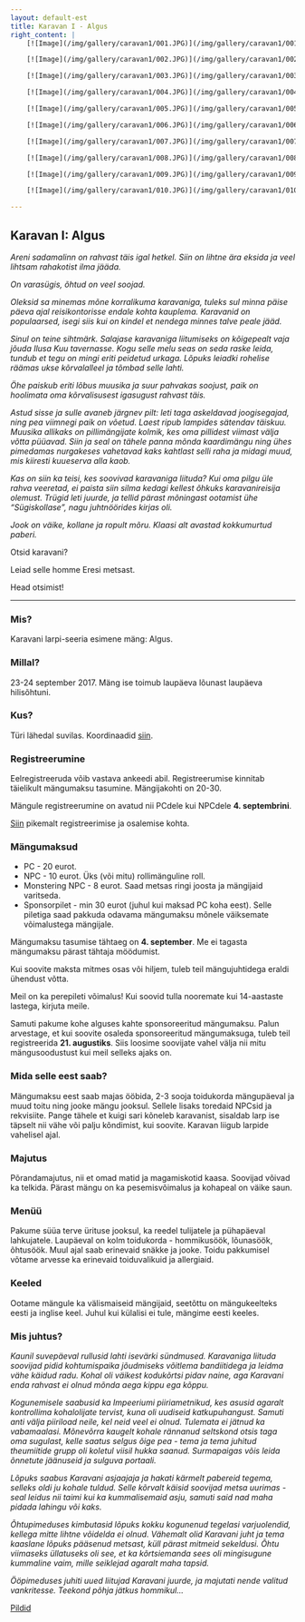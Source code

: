 ```yaml
---
layout: default-est
title: Karavan I - Algus
right_content: |
    [![Image](/img/gallery/caravan1/001.JPG)](/img/gallery/caravan1/001.JPG)

    [![Image](/img/gallery/caravan1/002.JPG)](/img/gallery/caravan1/002.JPG)

    [![Image](/img/gallery/caravan1/003.JPG)](/img/gallery/caravan1/003.JPG)

    [![Image](/img/gallery/caravan1/004.JPG)](/img/gallery/caravan1/004.JPG)

    [![Image](/img/gallery/caravan1/005.JPG)](/img/gallery/caravan1/005.JPG)

    [![Image](/img/gallery/caravan1/006.JPG)](/img/gallery/caravan1/006.JPG)

    [![Image](/img/gallery/caravan1/007.JPG)](/img/gallery/caravan1/007.JPG)

    [![Image](/img/gallery/caravan1/008.JPG)](/img/gallery/caravan1/008.JPG)

    [![Image](/img/gallery/caravan1/009.JPG)](/img/gallery/caravan1/009.JPG)

    [![Image](/img/gallery/caravan1/010.JPG)](/img/gallery/caravan1/010.JPG)

---
```


## Karavan I: Algus

_Areni sadamalinn on rahvast täis igal hetkel. Siin on lihtne ära eksida ja veel lihtsam rahakotist ilma jääda._ 

_On varasügis, õhtud on veel soojad._ 

_Oleksid sa minemas mõne korralikuma karavaniga, tuleks sul minna päise päeva ajal reisikontorisse endale kohta kauplema. Karavanid on populaarsed, isegi siis kui on kindel et nendega minnes talve peale jääd._ 

_Sinul on teine sihtmärk. Salajase karavaniga liitumiseks on kõigepealt vaja jõuda Ilusa Kuu tavernasse. Kogu selle melu seas on seda raske leida, tundub et tegu on mingi eriti peidetud urkaga. Lõpuks leiadki rohelise räämas ukse kõrvalalleel ja tõmbad selle lahti._ 

_Öhe paiskub eriti lõbus muusika ja suur pahvakas soojust, paik on hoolimata oma kõrvalisusest igasugust rahvast täis._ 

_Astud sisse ja sulle avaneb järgnev pilt: leti taga askeldavad joogisegajad, ning pea viimnegi paik on võetud. Laest ripub lampides sätendav täiskuu. Muusika allikaks on pillimängijate kolmik, kes oma pillidest viimast välja võtta püüavad. Siin ja seal on tähele panna mõnda kaardimängu ning ühes pimedamas nurgakeses vahetavad kaks kahtlast selli raha ja midagi muud, mis kiiresti kuueserva alla kaob._ 

_Kas on siin ka teisi, kes soovivad karavaniga liituda? Kui oma pilgu üle rahva veeretad, ei paista siin silma kedagi kellest õhkuks karavanireisija olemust. Trügid leti juurde, ja tellid pärast mõningast ootamist ühe “Sügiskollase”, nagu juhtnöörides kirjas oli._ 

_Jook on väike, kollane ja ropult mõru. Klaasi alt avastad kokkumurtud paberi._

Otsid karavani? 

Leiad selle homme Eresi metsast. 

Head otsimist! 
 
***

### Mis? 

Karavani larpi-seeria esimene mäng: Algus. 

### Millal?

23-24 september 2017. Mäng ise toimub laupäeva lõunast laupäeva hilisõhtuni. 

### Kus?

Türi lähedal suvilas. Koordinaadid [siin](http://bit.ly/2wvrEK3).

### Registreerumine

Eelregistreeruda võib vastava ankeedi abil. Registreerumise kinnitab täielikult mängumaksu tasumine. Mängijakohti on 20-30. 

Mängule registreerumine on avatud nii PCdele kui NPCdele **4. septembrini**. 

[Siin](https://karavanlarp.github.io/est/reg/registration.html) pikemalt registreerimise ja osalemise kohta. 

### Mängumaksud

* PC - 20 eurot. 
* NPC - 10 eurot. Üks (või mitu) rollimänguline roll.
* Monstering NPC - 8 eurot. Saad metsas ringi joosta ja mängijaid varitseda. 
* Sponsorpilet - min 30 eurot (juhul kui maksad PC koha eest). Selle piletiga saad pakkuda odavama mängumaksu mõnele väiksemate võimalustega mängijale. 

Mängumaksu tasumise tähtaeg on **4. september**. Me ei tagasta mängumaksu pärast tähtaja möödumist. 

Kui soovite maksta mitmes osas või hiljem, tuleb teil mängujuhtidega eraldi ühendust võtta. 

Meil on ka perepileti võimalus! Kui soovid tulla nooremate kui 14-aastaste lastega, kirjuta meile. 

Samuti pakume kohe alguses kahte sponsoreeritud mängumaksu. Palun arvestage, et kui soovite osaleda sponsoreeritud mängumaksuga, tuleb teil registreerida **21. augustiks**. Siis loosime soovijate vahel välja nii mitu mängusoodustust kui meil selleks ajaks on. 

###  Mida selle eest saab?

Mängumaksu eest saab majas ööbida, 2-3 sooja toidukorda mängupäeval ja muud toitu ning jooke mängu jooksul. Sellele lisaks toredaid NPCsid ja rekvisiite. Pange tähele et kuigi sari kõneleb karavanist, sisaldab larp ise täpselt nii vähe või palju kõndimist, kui soovite. Karavan liigub larpide vahelisel ajal. 

### Majutus

Põrandamajutus, nii et omad matid ja magamiskotid kaasa. Soovijad võivad ka telkida. Pärast mängu on ka pesemisvõimalus ja kohapeal on väike saun. 

### Menüü

Pakume süüa terve ürituse jooksul, ka reedel tulijatele ja pühapäeval lahkujatele. Laupäeval on kolm toidukorda - hommikusöök, lõunasöök, õhtusöök. Muul ajal saab erinevaid snäkke ja jooke. Toidu pakkumisel võtame arvesse ka erinevaid toiduvalikuid ja allergiaid. 

### Keeled

Ootame mängule ka välismaiseid mängijaid, seetõttu on mängukeelteks eesti ja inglise keel. Juhul kui külalisi ei tule, mängime eesti keeles. 

<h3 id="description">Mis juhtus?</h3>

_Kaunil suvepäeval rullusid lahti isevärki sündmused. Karavaniga liituda soovijad pidid kohtumispaika jõudmiseks võitlema bandiitidega ja leidma vähe käidud radu. Kohal oli väikest kodukõrtsi pidav naine, aga Karavani enda rahvast ei olnud mõnda aega kippu ega kõppu._

_Kogunemisele saabusid ka Impeeriumi piiriametnikud, kes asusid agaralt kontrollima kohalolijate tervist, kuna oli uudiseid katkupuhangust. Samuti anti välja piiriload neile, kel neid veel ei olnud. Tulemata ei jätnud ka vabamaalasi. Mõnevõrra kaugelt kohale rännanud seltskond otsis taga oma sugulast, kelle saatus selgus õige pea - tema ja tema juhitud theumiitide grupp oli koletul viisil hukka saanud. Surmapaigas võis leida õnnetute jäänuseid ja sulguva portaali._

_Lõpuks saabus Karavani asjaajaja ja hakati kärmelt pabereid tegema, selleks oldi ju kohale tuldud. Selle kõrvalt käisid soovijad metsa uurimas - seal leidus nii taimi kui ka kummalisemaid asju, samuti said nad maha pidada lahingu või kaks._

_Õhtupimeduses kimbutasid lõpuks kokku kogunenud tegelasi varjuolendid, kellega mitte lihtne võidelda ei olnud. Vähemalt olid Karavani juht ja tema kaaslane lõpuks pääsenud metsast, küll pärast mitmeid sekeldusi. Õhtu viimaseks üllatuseks oli see, et ka kõrtsiemanda sees oli mingisugune kummaline vaim, mille seiklejad agaralt maha tapsid._

_Ööpimeduses juhiti uued liitujad Karavani juurde, ja majutati nende valitud vankritesse. Teekond põhja jätkus hommikul..._

[Pildid](https://photos.google.com/share/AF1QipNobX8upqdh14tTf0mOjy8BD8Lss9AyBRiLB4qnYq7TOA540c0R-C1qpSOqEa0H-Q?key=ejF4VHpuRF9ZZ2g4M2tpNmg0T2tySVNFV0VJbFpB)

